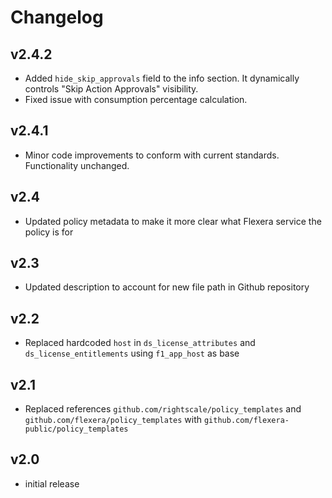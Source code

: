 # Changelog

## v2.4.2

- Added `hide_skip_approvals` field to the info section. It dynamically controls "Skip Action Approvals" visibility.
- Fixed issue with consumption percentage calculation.

## v2.4.1

- Minor code improvements to conform with current standards. Functionality unchanged.

## v2.4

- Updated policy metadata to make it more clear what Flexera service the policy is for

## v2.3

- Updated description to account for new file path in Github repository

## v2.2

- Replaced hardcoded `host` in `ds_license_attributes` and `ds_license_entitlements` using `f1_app_host` as base

## v2.1

- Replaced references `github.com/rightscale/policy_templates` and `github.com/flexera/policy_templates` with `github.com/flexera-public/policy_templates`

## v2.0

- initial release
